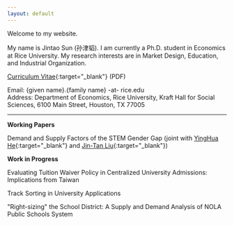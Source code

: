```yaml
---
layout: default
---
```


Welcome to my website.

My name is Jintao Sun (孙津韬). I am currently a Ph.D. student in Economics at Rice University. My research interests are in Market Design, Education, and Industrial Organization.

[Curriculum Vitae]((https://www.dropbox.com/s/qjc26bbg5jtzcza/Sun%2C%20Jintao_CV_short.pdf?dl=0)){:target="_blank"} (PDF)

Email: {given name}.{family name} -at- rice.edu \
Address: Department of Economics, Rice University, Kraft Hall for Social Sciences, 6100 Main Street, Houston, TX 77005

* * *

**Working Papers**

Demand and Supply Factors of the STEM Gender Gap (joint with [YingHua He](https://sites.google.com/site/yinghuahe/){:target="_blank"} and [Jin-Tan Liu](https://homepage.ntu.edu.tw/~liujt/){:target="_blank"})

**Work in Progress**

Evaluating Tuition Waiver Policy in Centralized University Admissions: Implications from Taiwan

Track Sorting in University Applications

"Right-sizing" the School District: A Supply and Demand Analysis of NOLA Public Schools System
